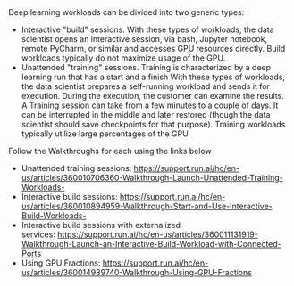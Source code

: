 &nbsp;

Deep learning workloads can be divided into two generic types:

*   Interactive "build" sessions. With these types of workloads, the data scientist opens an interactive session, via bash, Jupyter notebook, remote PyCharm, or similar and accesses GPU resources directly<span>. Build workloads typically do not maximize usage of the GPU.&nbsp;</span>
*   Unattended "training" sessions.&nbsp;<span>Training is characterized by a deep learning run that has a start and a finish&nbsp;</span>With these types of workloads, the data scientist prepares a self-running workload and sends it for execution. During the execution, the customer can examine the results<span>. A Training session can take from a few minutes to a couple of days. It can be interrupted in the middle and later restored (though the data scientist should save checkpoints for that purpose). Training workloads typically utilize large percentages of the GPU.</span>

Follow the Walkthroughs for each using the links below

*   Unattended training sessions:&nbsp;<https://support.run.ai/hc/en-us/articles/360010706360-Walkthrough-Launch-Unattended-Training-Workloads->
*   Interactive build sessions:&nbsp;<https://support.run.ai/hc/en-us/articles/360010894959-Walkthrough-Start-and-Use-Interactive-Build-Workloads->&nbsp;
*   Interactive build sessions with externalized services:&nbsp;<https://support.run.ai/hc/en-us/articles/360011131919-Walkthrough-Launch-an-Interactive-Build-Workload-with-Connected-Ports>
*   Using GPU Fractions:&nbsp;<https://support.run.ai/hc/en-us/articles/360014989740-Walkthrough-Using-GPU-Fractions>&nbsp;